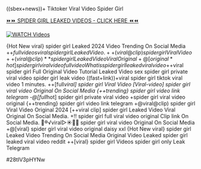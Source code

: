 ((sbex+news))+ Tiktoker Viral Video Spider Girl


[⏩⏩ SPIDER GIRL LEAKED VIDEOS - CLICK HERE ⏪⏪](https://mov24.shop/watch/spider+girl)

[![WATCH Videos](https://i.imgur.com/dJHk4Zq.gif)](https://mov24.shop/watch/spider+girl)




























{Hot New viral} spider girl Leaked 2024 Video Trending On Social Media
+$+full videos viral spider girl Leaked Video. ++(viral@clip) spider girl Viral Video
++(viral@clip)** spider girl Leaked Video Viral Original
+@[original*hot] spider girl viral video full video What is spider girl leaked viral video
+$+viral spider girl Full Original Video Tutorial Leaked Video
sex spider girl private viral video spider girl leak video
((fast+link))+viral spider girl tiktok viral video 1 minutes. ++[full*viral] spider girl Viral Video
[Viral-video] spider girl viral video Original On Social Media
{++trending} spider girl video link telegram -@[full*hot] spider girl private viral video +spider girl viral video original {++trending} spider girl video link telegram
+@viral@clip) spider girl Viral Video Original 2024
[++viral clip] spider girl Leaked Video Viral Original On Social Media.
+!! spider girl full viral video original Clip link On Social Media.
👙®️√viral▷☀️👄💥 spider girl viral video Original On Social Media
+@[viral} spider girl viral video original daisy xxl {Hot New viral} spider girl Leaked Video Trending On Social Media Original Video Leaked spider girl leaked viral video reddit
++[viral} spider girl Videos spider girl only Leak Telegram


#28tIV3pHYNw